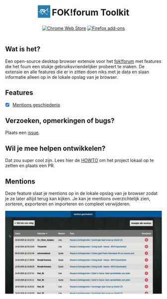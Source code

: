 <h1 align="center">
<sub>
<img src="public/icons/128.png" width-"40" height="40">
</sub>
FOK!forum Toolkit
</h1>
<p align="center">
  <a href="https://chromewebstore.google.com/detail/fokforum-toolkit/aeicidhhmkkbadjpbhnfbnpbokomepfh?hl=nl">
    <picture>
      <source srcset="https://i.imgur.com/XBIE9pk.png" media="(prefers-color-scheme: dark)">
      <img height="58" src="https://i.imgur.com/oGxig2F.png" alt="Chrome Web Store"></picture></a>
  <a href="https://addons.mozilla.org/en-US/firefox/addon/fok-forum-toolkit/">
    <picture>
      <source srcset="https://i.imgur.com/ZluoP7T.png" media="(prefers-color-scheme: dark)">
      <img height="58" src="https://i.imgur.com/4PobQqE.png" alt="Firefox add-ons"></picture></a>
  <br><br>
</p>

## Wat is het?

Een open-source desktop browser extensie voor het [fok!forum](https://forum.fok.nl/) met features die het foum een stukje gebruiksvriendelijker probeert te maken. De extensie en alle features die er in zitten doen niks met je data en slaan informatie alleen op in de lokale opslag van je browser.

## Features

- [x] [Mentions geschiedenis](#mentions)

## Verzoeken, opmerkingen of bugs?

Plaats een [issue](https://github.com/Golannnnn/fok_toolkit/issues).

## Wil je mee helpen ontwikkelen?

Dat zou super cool zijn. Lees hier de [HOWTO](./HOWTO.md) om het project lokaal op te zetten en plaats een PR.

## Mentions

Deze feature slaat je mentions op in de lokale opslag van je browser zodat je ze later altijd terug kan kijken. Je kan je mentions overzichtelijk zien, sorteren, exporteren en importeren en compleet verwijderen.

![mentions gif 2](public/readme/mentions_sort.gif)
